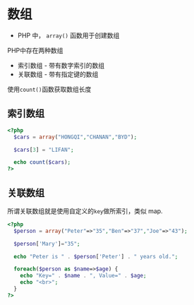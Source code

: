 # 数组

-  PHP 中， `array()` 函数用于创建数组

PHP中存在两种数组

- 索引数组 - 带有数字索引的数组
- 关联数组 - 带有指定键的数组

使用`count()`函数获取数组长度

## 索引数组

```php
<?php
  $cars = array("HONGQI","CHANAN","BYD");

  $cars[3] = "LIFAN";

  echo count($cars);
?>
```

## 关联数组

所谓关联数组就是使用自定义的`key`做所索引，类似 map.

```php
<?php
  $person = array("Peter"=>"35","Ben"=>"37","Joe"=>"43");

  $person['Mary']="35";

  echo "Peter is " . $person['Peter'] . " years old.";

  foreach($person as $name=>$age) {
    echo "Key=" . $name . ", Value=" . $age;
    echo "<br>";
  }
?>
```



